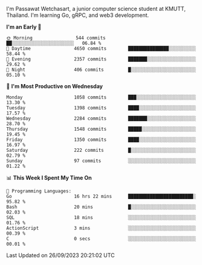 
I'm Passawat Wetchasart, a junior computer science student at KMUTT, Thailand. I'm learning Go, gRPC, and web3 development.



<!--START_SECTION:waka-->
**I'm an Early 🐤** 

```text
🌞 Morning                544 commits         ██░░░░░░░░░░░░░░░░░░░░░░░   06.84 % 
🌆 Daytime                4650 commits        ███████████████░░░░░░░░░░   58.44 % 
🌃 Evening                2357 commits        ███████░░░░░░░░░░░░░░░░░░   29.62 % 
🌙 Night                  406 commits         █░░░░░░░░░░░░░░░░░░░░░░░░   05.10 % 
```
📅 **I'm Most Productive on Wednesday** 

```text
Monday                   1058 commits        ███░░░░░░░░░░░░░░░░░░░░░░   13.30 % 
Tuesday                  1398 commits        ████░░░░░░░░░░░░░░░░░░░░░   17.57 % 
Wednesday                2284 commits        ███████░░░░░░░░░░░░░░░░░░   28.70 % 
Thursday                 1548 commits        █████░░░░░░░░░░░░░░░░░░░░   19.45 % 
Friday                   1350 commits        ████░░░░░░░░░░░░░░░░░░░░░   16.97 % 
Saturday                 222 commits         █░░░░░░░░░░░░░░░░░░░░░░░░   02.79 % 
Sunday                   97 commits          ░░░░░░░░░░░░░░░░░░░░░░░░░   01.22 % 
```


📊 **This Week I Spent My Time On** 

```text
💬 Programming Languages: 
Go                       16 hrs 22 mins      ████████████████████████░   95.82 % 
Bash                     20 mins             █░░░░░░░░░░░░░░░░░░░░░░░░   02.03 % 
SQL                      18 mins             ░░░░░░░░░░░░░░░░░░░░░░░░░   01.76 % 
ActionScript             3 mins              ░░░░░░░░░░░░░░░░░░░░░░░░░   00.39 % 
C                        0 secs              ░░░░░░░░░░░░░░░░░░░░░░░░░   00.01 % 
```


 Last Updated on 26/09/2023 20:21:02 UTC
<!--END_SECTION:waka-->

<!--
**markpassawat/markpassawat** is a ✨ _special_ ✨ repository because its `README.md` (this file) appears on your GitHub profile.

Here are some ideas to get you started:

- 🔭 I’m currently working on ...
- 🌱 I’m currently learning ...
- 👯 I’m looking to collaborate on ...
- 🤔 I’m looking for help with ...
- 💬 Ask me about ...
- 📫 How to reach me: ...
- 😄 Pronouns: He/Him
- ⚡ Fun fact: ...
-->
